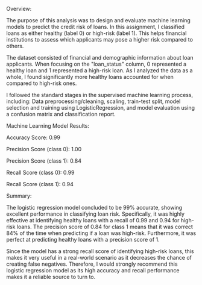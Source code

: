 Overview:

The purpose of this analysis was to design and evaluate machine learning models to predict the credit risk of loans. In this assignment, I classified loans as either healthy (label 0) or high-risk (label 1). This helps financial institutions to assess which applicants may pose a higher risk compared to others. 

The dataset consisted of financial and demographic information about loan applicants. When focusing on the "loan_status" column, 0 represented a healthy loan and 1 represented a high-risk loan. As I analyzed the data as a whole, I found significantly more healthy loans accounted for when compared to high-risk ones.

I followed the standard stages in the supervised machine learning process, including:
Data preprocessing/cleaning,
scaling,
train-test split,
model selection and training using LogisticRegression, and
model evaluation using a confusion matrix and classification report.

Machine Learning Model Results:

Accuracy Score: 0.99

Precision Score (class 0): 1.00

Precision Score (class 1): 0.84

Recall Score (class 0): 0.99

Recall Score (class 1): 0.94


Summary:

The logistic regression model concluded to be 99% accurate, showing excellent performance in classifying loan risk. Specifically, it was highly effective at identifying healthy loans with a recall of 0.99 and 0.94 for high-risk loans. The precision score of 0.84 for class 1 means that it was correct 84% of the time when predicting if a loan was high-risk. Furthermore, it was perfect at predicting healthy loans with a precision score of 1. 

Since the model has a strong recall score of identifying high-risk loans, this makes it very useful in a real-world scenario as it decreases the chance of creating false negatives. Therefore, I would strongly recommend this logistic regression model as its high accuracy and recall performance makes it a reliable source to turn to. 
